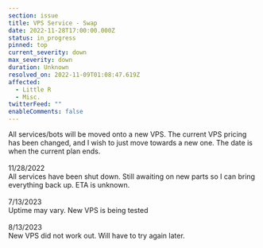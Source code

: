 ```yaml
---
section: issue
title: VPS Service - Swap
date: 2022-11-28T17:00:00.000Z
status: in_progress
pinned: top
current_severity: down
max_severity: down
duration: Unknown
resolved_on: 2022-11-09T01:08:47.619Z
affected:
  - Little R
  - Misc.
twitterFeed: ""
enableComments: false
---
```

A﻿ll services/bots will be moved onto a new VPS. The current VPS pricing has been changed, and I wish to just move towards a new one. The date is when the current plan ends.\
\
1﻿1/28/2022\
A﻿ll services have been shut down. Still awaiting on new parts so I can bring everything back up. ETA is unknown.\
\
7﻿/13/2023\
Uptime may vary. New VPS is being tested\
\
8﻿/13/2023\
N﻿ew VPS did not work out. Will have to try again later.